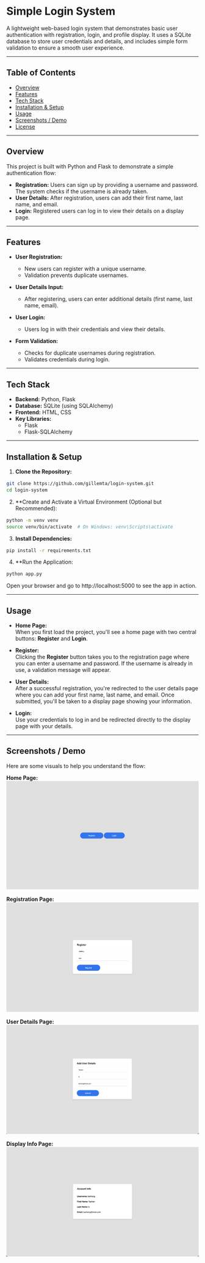 # Simple Login System

A lightweight web-based login system that demonstrates basic user authentication with registration, login, and profile display. It uses a SQLite database to store user credentials and details, and includes simple form validation to ensure a smooth user experience.

---

## Table of Contents

- [Overview](#overview)
- [Features](#features)
- [Tech Stack](#tech-stack)
- [Installation & Setup](#installation--setup)
- [Usage](#usage)
- [Screenshots / Demo](#screenshots--demo)
- [License](#license)

---

## Overview

This project is built with Python and Flask to demonstrate a simple authentication flow:
- **Registration:** Users can sign up by providing a username and password. The system checks if the username is already taken.
- **User Details:** After registration, users can add their first name, last name, and email.
- **Login:** Registered users can log in to view their details on a display page.

---

## Features

- **User Registration:**  
  - New users can register with a unique username.
  - Validation prevents duplicate usernames.
  
- **User Details Input:**  
  - After registering, users can enter additional details (first name, last name, email).
  
- **User Login:**  
  - Users log in with their credentials and view their details.
  
- **Form Validation:**  
  - Checks for duplicate usernames during registration.
  - Validates credentials during login.

---

## Tech Stack

- **Backend:** Python, Flask  
- **Database:** SQLite (using SQLAlchemy)  
- **Frontend:** HTML, CSS  
- **Key Libraries:**  
  - Flask  
  - Flask-SQLAlchemy

---

## Installation & Setup

1. **Clone the Repository:**

  ```bash
  git clone https://github.com/gillemta/login-system.git
  cd login-system
  ```

2. **Create and Activate a Virtual Environment (Optional but Recommended):

  ```bash
  python -m venv venv
  source venv/bin/activate  # On Windows: venv\Scripts\activate
  ```

3. **Install Dependencies:**

  ```bash
  pip install -r requirements.txt
  ```

4. **Run the Application:

  ```bash
  python app.py
  ```
  Open your browser and go to http://localhost:5000 to see the app in action.

---

## Usage

- **Home Page:**  
  When you first load the project, you'll see a home page with two central buttons: **Register** and **Login**.

- **Register:**  
  Clicking the **Register** button takes you to the registration page where you can enter a username and password. If the username is already in use, a validation message will appear.

- **User Details:**  
  After a successful registration, you're redirected to the user details page where you can add your first name, last name, and email. Once submitted, you'll be taken to a display page showing your information.

- **Login:**  
  Use your credentials to log in and be redirected directly to the display page with your details.

---

## Screenshots / Demo

Here are some visuals to help you understand the flow:

**Home Page:**  
![Home Page Screenshot](assets/home.png)

**Registration Page:**  
![Registration Page Screenshot](assets/registration.png)

**User Details Page:**  
![User Details Page Screenshot](assets/user-details.png)

**Display Info Page:**  
![Display Info Page Screenshot](assets/display-info.png)
